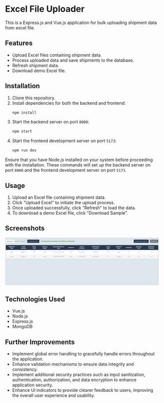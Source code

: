 # Excel File Uploader

This is a Express.js and Vue.js application for bulk uploading shipment data from excel file.

## Features

- Upload Excel files containing shipment data.
- Process uploaded data and save shipments to the database.
- Refresh shipment data.
- Download demo Excel file.

## Installation

1. Clone this repository.
2. Install dependencies for both the backend and frontend:
   ```bash
   npm install
   ```
3. Start the backend server on port `8000`:
   ```bash
   npm start
   ```
4. Start the frontend development server on port `5173`:
   ```bash
   npm run dev
   ```

Ensure that you have Node.js installed on your system before proceeding with the installation. These commands will set up the backend server on port `8000` and the frontend development server on port `5173`.

## Usage

1. Upload an Excel file containing shipment data.
2. Click "Upload Excel" to initiate the upload process.
3. Once uploaded successfully, click "Refresh" to load the data.
4. To download a demo Excel file, click "Download Sample".

## Screenshots

![Screenshot](frontend/public/demo.png)

## Technologies Used

- Vue.js
- Node.js
- Express.js
- MongoDB

## Further Improvements

- Implement global error handling to gracefully handle errors throughout the application.
- Enhance validation mechanisms to ensure data integrity and consistency.
- Implement additional security practices such as input sanitization, authentication, authorization, and data encryption to enhance application security.
- Enhance UI indicators to provide clearer feedback to users, improving the overall user experience and usability.
